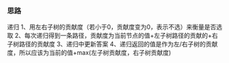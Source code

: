 ### 思路
递归
1、用左右子树的贡献度（若小于0，贡献度变为0，表示不选）来衡量是否选取
2、每次递归得到一条路径，贡献度为当前节点的值+左子树路径的贡献的+右子树路径的贡献度
3、递归中更新答案
4、递归返回的值是作为左/右子树的贡献度，所以应该为当前的值+max(左子树贡献度，右子树贡献度)